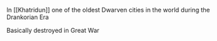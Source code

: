 In [[Khatridun]] one of the oldest Dwarven cities in the world during the Drankorian Era

Basically destroyed in Great War
